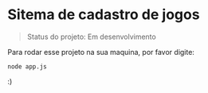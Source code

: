 <h1>Sitema de cadastro de jogos</h1>

> Status do projeto: Em desenvolvimento

Para rodar esse projeto na sua maquina, por favor digite:
```
node app.js
```
:)